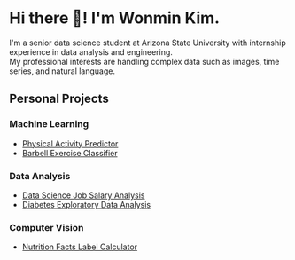 # Hi there 👋! I'm Wonmin Kim.

I'm a senior data science student at Arizona State University with internship experience in data analysis and engineering.  
My professional interests are handling complex data such as images, time series, and natural language.

## Personal Projects
### Machine Learning
- [Physical Activity Predictor](https://github.com/1minute99/physical-activity-predictor)
- [Barbell Exercise Classifier](https://github.com/1minute99/Barbell-Exercise-Classifier)

### Data Analysis
- [Data Science Job Salary Analysis](https://github.com/1minute99/DataScience-Job-Salary-Analysis)
- [Diabetes Exploratory Data Analysis](https://github.com/1minute99/Diabetes-EDA?tab=readme-ov-file#diabetes-exploratory-data-analysis)

### Computer Vision
- [Nutrition Facts Label Calculator](https://github.com/1minute99/Nutrition-Facts-Label-Calculator)
<!--
**1minute99/1minute99** is a ✨ _special_ ✨ repository because its `README.md` (this file) appears on your GitHub profile.

Here are some ideas to get you started:

- 🔭 I’m currently working on ...
- 🌱 I’m currently learning ...
- 👯 I’m looking to collaborate on ...
- 🤔 I’m looking for help with ...
- 💬 Ask me about ...
- 📫 How to reach me: ...
- 😄 Pronouns: ...
- ⚡ Fun fact: ...
-->
